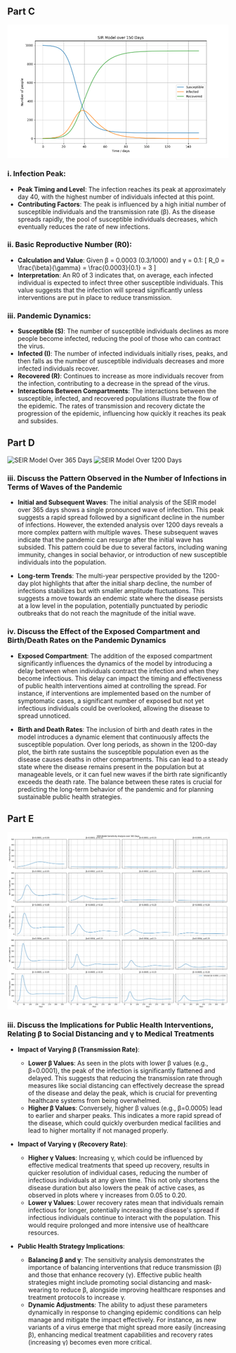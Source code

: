 ## Part C
![SIR Model Over 150 Days](https://github.com/scarlett-duan/SIR-and-SEIR-Model-Implementation-for-Pandemic-Spread/blob/main/SIR_Model_Year.png)
### i. Infection Peak:
- **Peak Timing and Level**: The infection reaches its peak at approximately day 40, with the highest number of individuals infected at this point.
- **Contributing Factors**: The peak is influenced by a high initial number of susceptible individuals and the transmission rate (β). As the disease spreads rapidly, the pool of susceptible individuals decreases, which eventually reduces the rate of new infections.

### ii. Basic Reproductive Number (R0):
- **Calculation and Value**: Given β = 0.0003 (0.3/1000) and γ = 0.1:
  \[
  R_0 = \frac{\beta}{\gamma} = \frac{0.0003}{0.1} = 3
  \]
- **Interpretation**: An R0 of 3 indicates that, on average, each infected individual is expected to infect three other susceptible individuals. This value suggests that the infection will spread significantly unless interventions are put in place to reduce transmission.

### iii. Pandemic Dynamics:
- **Susceptible (S)**: The number of susceptible individuals declines as more people become infected, reducing the pool of those who can contract the virus.
- **Infected (I)**: The number of infected individuals initially rises, peaks, and then falls as the number of susceptible individuals decreases and more infected individuals recover.
- **Recovered (R)**: Continues to increase as more individuals recover from the infection, contributing to a decrease in the spread of the virus.
- **Interactions Between Compartments**: The interactions between the susceptible, infected, and recovered populations illustrate the flow of the epidemic. The rates of transmission and recovery dictate the progression of the epidemic, influencing how quickly it reaches its peak and subsides.

## Part D
![SEIR Model Over 365 Days]([https://github.com/scarlett-duan/SIR-and-SEIR-Model-Implementation-for-Pandemic-Spread/blob/main/SIR_Model_Year.png](https://github.com/scarlett-duan/SIR-and-SEIR-Model-Implementation-for-Pandemic-Spread/blob/main/SEIR_Model_365_Days.png))
![SEIR Model Over 1200 Days]([https://github.com/scarlett-duan/SIR-and-SEIR-Model-Implementation-for-Pandemic-Spread/blob/main/SIR_Model_Year.png](https://github.com/scarlett-duan/SIR-and-SEIR-Model-Implementation-for-Pandemic-Spread/blob/main/SEIR_Model_1200_Days.png))
### iii. Discuss the Pattern Observed in the Number of Infections in Terms of Waves of the Pandemic

- **Initial and Subsequent Waves**: The initial analysis of the SEIR model over 365 days shows a single pronounced wave of infection. This peak suggests a rapid spread followed by a significant decline in the number of infections. However, the extended analysis over 1200 days reveals a more complex pattern with multiple waves. These subsequent waves indicate that the pandemic can resurge after the initial wave has subsided. This pattern could be due to several factors, including waning immunity, changes in social behavior, or introduction of new susceptible individuals into the population.

- **Long-term Trends**: The multi-year perspective provided by the 1200-day plot highlights that after the initial sharp decline, the number of infections stabilizes but with smaller amplitude fluctuations. This suggests a move towards an endemic state where the disease persists at a low level in the population, potentially punctuated by periodic outbreaks that do not reach the magnitude of the initial wave.

### iv. Discuss the Effect of the Exposed Compartment and Birth/Death Rates on the Pandemic Dynamics

- **Exposed Compartment**: The addition of the exposed compartment significantly influences the dynamics of the model by introducing a delay between when individuals contract the infection and when they become infectious. This delay can impact the timing and effectiveness of public health interventions aimed at controlling the spread. For instance, if interventions are implemented based on the number of symptomatic cases, a significant number of exposed but not yet infectious individuals could be overlooked, allowing the disease to spread unnoticed.

- **Birth and Death Rates**: The inclusion of birth and death rates in the model introduces a dynamic element that continuously affects the susceptible population. Over long periods, as shown in the 1200-day plot, the birth rate sustains the susceptible population even as the disease causes deaths in other compartments. This can lead to a steady state where the disease remains present in the population but at manageable levels, or it can fuel new waves if the birth rate significantly exceeds the death rate. The balance between these rates is crucial for predicting the long-term behavior of the pandemic and for planning sustainable public health strategies.

## Part E
![SEIR Sensitivity Analysis](https://github.com/scarlett-duan/SIR-and-SEIR-Model-Implementation-for-Pandemic-Spread/blob/main/SEIR_Sensitivity_Analysis.png)
### iii. Discuss the Implications for Public Health Interventions, Relating β to Social Distancing and γ to Medical Treatments

- **Impact of Varying β (Transmission Rate)**:
  - **Lower β Values**: As seen in the plots with lower β values (e.g., β=0.0001), the peak of the infection is significantly flattened and delayed. This suggests that reducing the transmission rate through measures like social distancing can effectively decrease the spread of the disease and delay the peak, which is crucial for preventing healthcare systems from being overwhelmed.
  - **Higher β Values**: Conversely, higher β values (e.g., β=0.0005) lead to earlier and sharper peaks. This indicates a more rapid spread of the disease, which could quickly overburden medical facilities and lead to higher mortality if not managed properly.

- **Impact of Varying γ (Recovery Rate)**:
  - **Higher γ Values**: Increasing γ, which could be influenced by effective medical treatments that speed up recovery, results in quicker resolution of individual cases, reducing the number of infectious individuals at any given time. This not only shortens the disease duration but also lowers the peak of active cases, as observed in plots where γ increases from 0.05 to 0.20.
  - **Lower γ Values**: Lower recovery rates mean that individuals remain infectious for longer, potentially increasing the disease's spread if infectious individuals continue to interact with the population. This would require prolonged and more intensive use of healthcare resources.

- **Public Health Strategy Implications**:
  - **Balancing β and γ**: The sensitivity analysis demonstrates the importance of balancing interventions that reduce transmission (β) and those that enhance recovery (γ). Effective public health strategies might include promoting social distancing and mask-wearing to reduce β, alongside improving healthcare responses and treatment protocols to increase γ.
  - **Dynamic Adjustments**: The ability to adjust these parameters dynamically in response to changing epidemic conditions can help manage and mitigate the impact effectively. For instance, as new variants of a virus emerge that might spread more easily (increasing β), enhancing medical treatment capabilities and recovery rates (increasing γ) becomes even more critical.

